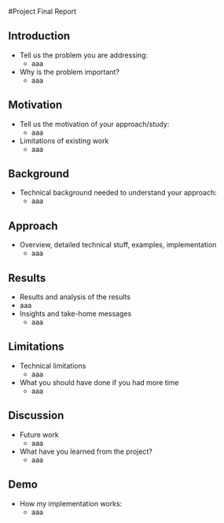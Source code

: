 #Project Final Report
## Introduction 
* Tell us the problem you are addressing:
	* aaa
* Why is the problem important?
	* aaa
## Motivation 
* Tell us the motivation of your approach/study:
	* aaa
* Limitations of existing work
	* aaa
## Background  
* Technical background needed to understand your approach:
	* aaa
## Approach 
* Overview, detailed technical stuff, examples, implementation
	* aaa
## Results
* Results and analysis of the results
* aaa
* Insights and take-home messages
	* aaa
## Limitations 
* Technical limitations 
	* aaa
* What you should have done if you had more time
	* aaa
## Discussion 
* Future work
	* aaa
* What have you learned from the project?
	* aaa
## Demo 
* How my implementation works:
	* aaa

